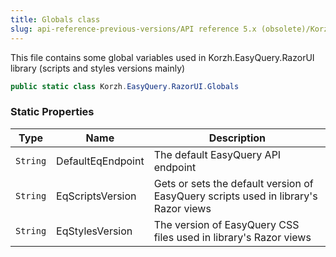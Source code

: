 ```yaml
---
title: Globals class
slug: api-reference-previous-versions/API reference 5.x (obsolete)/Korzh.EasyQuery.RazorUI namespace/globals-class
---
```



This file contains some global variables used in Korzh.EasyQuery.RazorUI library (scripts and styles versions mainly)
```csharp
public static class Korzh.EasyQuery.RazorUI.Globals

```

### Static Properties

| Type | Name | Description | 
| --- | --- | --- | 
| `String` | DefaultEqEndpoint | The default EasyQuery API endpoint | 
| `String` | EqScriptsVersion | Gets or sets the default version of EasyQuery scripts used in library's Razor views | 
| `String` | EqStylesVersion | The version of EasyQuery CSS files used in library's Razor views |